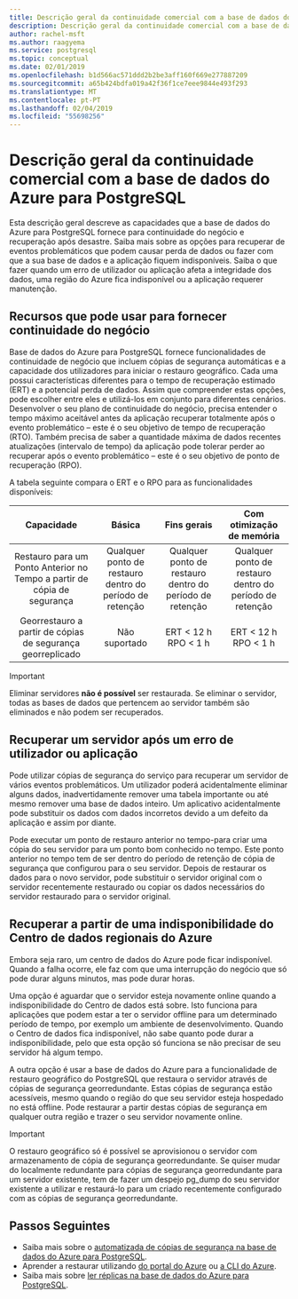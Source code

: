 ```yaml
---
title: Descrição geral da continuidade comercial com a base de dados do Azure para PostgreSQL
description: Descrição geral da continuidade comercial com a base de dados do Azure para PostgreSQL.
author: rachel-msft
ms.author: raagyema
ms.service: postgresql
ms.topic: conceptual
ms.date: 02/01/2019
ms.openlocfilehash: b1d566ac571ddd2b2be3aff160f669e277887209
ms.sourcegitcommit: a65b424bdfa019a42f36f1ce7eee9844e493f293
ms.translationtype: MT
ms.contentlocale: pt-PT
ms.lasthandoff: 02/04/2019
ms.locfileid: "55698256"
---
```

# <a name="overview-of-business-continuity-with-azure-database-for-postgresql"></a>Descrição geral da continuidade comercial com a base de dados do Azure para PostgreSQL

Esta descrição geral descreve as capacidades que a base de dados do Azure para PostgreSQL fornece para continuidade do negócio e recuperação após desastre. Saiba mais sobre as opções para recuperar de eventos problemáticos que podem causar perda de dados ou fazer com que a sua base de dados e a aplicação fiquem indisponíveis. Saiba o que fazer quando um erro de utilizador ou aplicação afeta a integridade dos dados, uma região do Azure fica indisponível ou a aplicação requerer manutenção.

## <a name="features-that-you-can-use-to-provide-business-continuity"></a>Recursos que pode usar para fornecer continuidade do negócio

Base de dados do Azure para PostgreSQL fornece funcionalidades de continuidade de negócio que incluem cópias de segurança automáticas e a capacidade dos utilizadores para iniciar o restauro geográfico. Cada uma possui características diferentes para o tempo de recuperação estimado (ERT) e a potencial perda de dados. Assim que compreender estas opções, pode escolher entre eles e utilizá-los em conjunto para diferentes cenários. Desenvolver o seu plano de continuidade do negócio, precisa entender o tempo máximo aceitável antes da aplicação recuperar totalmente após o evento problemático – este é o seu objetivo de tempo de recuperação (RTO). Também precisa de saber a quantidade máxima de dados recentes atualizações (intervalo de tempo) da aplicação pode tolerar perder ao recuperar após o evento problemático – este é o seu objetivo de ponto de recuperação (RPO).

A tabela seguinte compara o ERT e o RPO para as funcionalidades disponíveis:

| **Capacidade** | **Básica** | **Fins gerais** | **Com otimização de memória** |
| :------------: | :-------: | :-----------------: | :------------------: |
| Restauro para um Ponto Anterior no Tempo a partir de cópia de segurança | Qualquer ponto de restauro dentro do período de retenção | Qualquer ponto de restauro dentro do período de retenção | Qualquer ponto de restauro dentro do período de retenção |
| Georrestauro a partir de cópias de segurança georreplicado | Não suportado | ERT < 12 h<br/>RPO < 1 h | ERT < 12 h<br/>RPO < 1 h |

> [!IMPORTANT]
> Eliminar servidores **não é possível** ser restaurada. Se eliminar o servidor, todas as bases de dados que pertencem ao servidor também são eliminados e não podem ser recuperados.

## <a name="recover-a-server-after-a-user-or-application-error"></a>Recuperar um servidor após um erro de utilizador ou aplicação

Pode utilizar cópias de segurança do serviço para recuperar um servidor de vários eventos problemáticos. Um utilizador poderá acidentalmente eliminar alguns dados, inadvertidamente remover uma tabela importante ou até mesmo remover uma base de dados inteiro. Um aplicativo acidentalmente pode substituir os dados com dados incorretos devido a um defeito da aplicação e assim por diante.

Pode executar um ponto de restauro anterior no tempo-para criar uma cópia do seu servidor para um ponto bom conhecido no tempo. Este ponto anterior no tempo tem de ser dentro do período de retenção de cópia de segurança que configurou para o seu servidor. Depois de restaurar os dados para o novo servidor, pode substituir o servidor original com o servidor recentemente restaurado ou copiar os dados necessários do servidor restaurado para o servidor original.

## <a name="recover-from-an-azure-regional-data-center-outage"></a>Recuperar a partir de uma indisponibilidade do Centro de dados regionais do Azure

Embora seja raro, um centro de dados do Azure pode ficar indisponível. Quando a falha ocorre, ele faz com que uma interrupção do negócio que só pode durar alguns minutos, mas pode durar horas.

Uma opção é aguardar que o servidor esteja novamente online quando a indisponibilidade do Centro de dados está sobre. Isto funciona para aplicações que podem estar a ter o servidor offline para um determinado período de tempo, por exemplo um ambiente de desenvolvimento. Quando o Centro de dados fica indisponível, não sabe quanto pode durar a indisponibilidade, pelo que esta opção só funciona se não precisar de seu servidor há algum tempo.

A outra opção é usar a base de dados do Azure para a funcionalidade de restauro geográfico do PostgreSQL que restaura o servidor através de cópias de segurança georredundante. Estas cópias de segurança estão acessíveis, mesmo quando o região do que seu servidor esteja hospedado no está offline. Pode restaurar a partir destas cópias de segurança em qualquer outra região e trazer o seu servidor novamente online.

> [!IMPORTANT]
> O restauro geográfico só é possível se aprovisionou o servidor com armazenamento de cópia de segurança georredundante. Se quiser mudar do localmente redundante para cópias de segurança georredundante para um servidor existente, tem de fazer um despejo pg_dump do seu servidor existente a utilizar e restaurá-lo para um criado recentemente configurado com as cópias de segurança georredundante.

## <a name="next-steps"></a>Passos Seguintes
- Saiba mais sobre o [automatizada de cópias de segurança na base de dados do Azure para PostgreSQL](concepts-backup.md). 
- Aprender a restaurar utilizando [do portal do Azure](howto-restore-server-portal.md) ou [a CLI do Azure](howto-restore-server-cli.md).
- Saiba mais sobre [ler réplicas na base de dados do Azure para PostgreSQL](concepts-read-replicas.md).